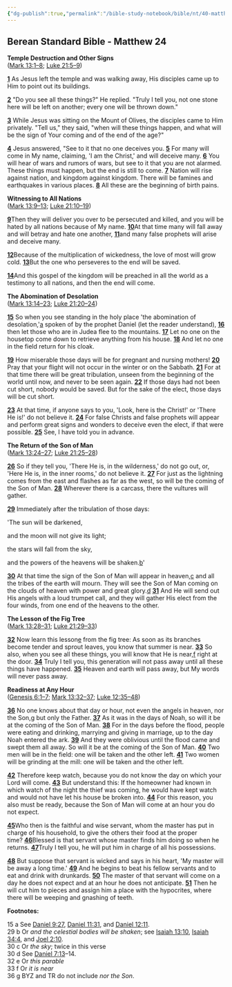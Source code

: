 ```yaml
---
{"dg-publish":true,"permalink":"/bible-study-notebook/bible/nt/40-matthew/matthew-24/","tags":["nt/40_Matthew-24"],"created":"2025-06-02T23:40:12.163-04:00","updated":"2025-06-02T20:08:11.143-04:00"}
---
```


## **Berean Standard Bible - Matthew 24**

**Temple Destruction and Other Signs**  
([Mark 13:1–8](https://biblehub.com/bsb/mark/13.htm); [Luke 21:5–9](https://biblehub.com/bsb/luke/21.htm#5))

[**1**](https://biblehub.com/matthew/24-1.htm) As Jesus left the temple and was walking away, His disciples came up to Him to point out its buildings.

[**2**](https://biblehub.com/matthew/24-2.htm) "Do you see all these things?" He replied. "Truly I tell you, not one stone here will be left on another; every one will be thrown down."

[**3**](https://biblehub.com/matthew/24-3.htm) While Jesus was sitting on the Mount of Olives, the disciples came to Him privately. "Tell us," they said, "when will these things happen, and what will be the sign of Your coming and of the end of the age?"

[**4**](https://biblehub.com/matthew/24-4.htm) Jesus answered, "See to it that no one deceives you. [**5**](https://biblehub.com/matthew/24-5.htm) For many will come in My name, claiming, 'I am the Christ,' and will deceive many. [**6**](https://biblehub.com/matthew/24-6.htm) You will hear of wars and rumors of wars, but see to it that you are not alarmed. These things must happen, but the end is still to come. [**7**](https://biblehub.com/matthew/24-7.htm) Nation will rise against nation, and kingdom against kingdom. There will be famines and earthquakes in various places. [**8**](https://biblehub.com/matthew/24-8.htm) All these are the beginning of birth pains.

**Witnessing to All Nations**  
([Mark 13:9–13](https://biblehub.com/bsb/mark/13.htm#9); [Luke 21:10–19](https://biblehub.com/bsb/luke/21.htm#10))

[**9**](https://biblehub.com/matthew/24-9.htm)Then they will deliver you over to be persecuted and killed, and you will be hated by all nations because of My name. [**10**](https://biblehub.com/matthew/24-10.htm)At that time many will fall away and will betray and hate one another, [**11**](https://biblehub.com/matthew/24-11.htm)and many false prophets will arise and deceive many.

[**12**](https://biblehub.com/matthew/24-12.htm)Because of the multiplication of wickedness, the love of most will grow cold. [**13**](https://biblehub.com/matthew/24-13.htm)But the one who perseveres to the end will be saved.

[**14**](https://biblehub.com/matthew/24-14.htm)And this gospel of the kingdom will be preached in all the world as a testimony to all nations, and then the end will come.

**The Abomination of Desolation**  
([Mark 13:14–23](https://biblehub.com/bsb/mark/13.htm#14); [Luke 21:20–24](https://biblehub.com/bsb/luke/21.htm#20))

[**15**](https://biblehub.com/matthew/24-15.htm) So when you see standing in the holy place 'the abomination of desolation,'[a](https://biblehub.com/bsb/matthew/24.htm#fn) spoken of by the prophet Daniel (let the reader understand), [**16**](https://biblehub.com/matthew/24-16.htm) then let those who are in Judea flee to the mountains. [**17**](https://biblehub.com/matthew/24-17.htm) Let no one on the housetop come down to retrieve anything from his house. [**18**](https://biblehub.com/matthew/24-18.htm) And let no one in the field return for his cloak.

[**19**](https://biblehub.com/matthew/24-19.htm) How miserable those days will be for pregnant and nursing mothers! [**20**](https://biblehub.com/matthew/24-20.htm) Pray that your flight will not occur in the winter or on the Sabbath. [**21**](https://biblehub.com/matthew/24-21.htm) For at that time there will be great tribulation, unseen from the beginning of the world until now, and never to be seen again. [**22**](https://biblehub.com/matthew/24-22.htm) If those days had not been cut short, nobody would be saved. But for the sake of the elect, those days will be cut short.

[**23**](https://biblehub.com/matthew/24-23.htm) At that time, if anyone says to you, 'Look, here is the Christ!' or 'There He is!' do not believe it. [**24**](https://biblehub.com/matthew/24-24.htm) For false Christs and false prophets will appear and perform great signs and wonders to deceive even the elect, if that were possible. [**25**](https://biblehub.com/matthew/24-25.htm) See, I have told you in advance.

**The Return of the Son of Man**  
([Mark 13:24–27](https://biblehub.com/bsb/mark/13.htm#24); [Luke 21:25–28](https://biblehub.com/bsb/luke/21.htm#25))

[**26**](https://biblehub.com/matthew/24-26.htm) So if they tell you, 'There He is, in the wilderness,' do not go out, or, 'Here He is, in the inner rooms,' do not believe it. [**27**](https://biblehub.com/matthew/24-27.htm) For just as the lightning comes from the east and flashes as far as the west, so will be the coming of the Son of Man. [**28**](https://biblehub.com/matthew/24-28.htm) Wherever there is a carcass, there the vultures will gather.

[**29**](https://biblehub.com/matthew/24-29.htm) Immediately after the tribulation of those days:

'The sun will be darkened,

and the moon will not give its light;

the stars will fall from the sky,

and the powers of the heavens will be shaken.[b](https://biblehub.com/bsb/matthew/24.htm#fn)'

[**30**](https://biblehub.com/matthew/24-30.htm) At that time the sign of the Son of Man will appear in heaven,[c](https://biblehub.com/bsb/matthew/24.htm#fn) and all the tribes of the earth will mourn. They will see the Son of Man coming on the clouds of heaven with power and great glory.[d](https://biblehub.com/bsb/matthew/24.htm#fn) [**31**](https://biblehub.com/matthew/24-31.htm) And He will send out His angels with a loud trumpet call, and they will gather His elect from the four winds, from one end of the heavens to the other.

**The Lesson of the Fig Tree**  
([Mark 13:28–31](https://biblehub.com/bsb/mark/13.htm#28); [Luke 21:29–33](https://biblehub.com/bsb/luke/21.htm#29))

[**32**](https://biblehub.com/matthew/24-32.htm) Now learn this lesson[e](https://biblehub.com/bsb/matthew/24.htm#fn) from the fig tree: As soon as its branches become tender and sprout leaves, you know that summer is near. [**33**](https://biblehub.com/matthew/24-33.htm) So also, when you see all these things, you will know that He is near,[f](https://biblehub.com/bsb/matthew/24.htm#fn) right at the door. [**34**](https://biblehub.com/matthew/24-34.htm) Truly I tell you, this generation will not pass away until all these things have happened. [**35**](https://biblehub.com/matthew/24-35.htm) Heaven and earth will pass away, but My words will never pass away.

**Readiness at Any Hour**  
([Genesis 6:1–7](https://biblehub.com/bsb/genesis/6.htm); [Mark 13:32–37](https://biblehub.com/bsb/mark/13.htm#32); [Luke 12:35–48](https://biblehub.com/bsb/luke/12.htm#35))

[**36**](https://biblehub.com/matthew/24-36.htm) No one knows about that day or hour, not even the angels in heaven, nor the Son,[g](https://biblehub.com/bsb/matthew/24.htm#fn) but only the Father. [**37**](https://biblehub.com/matthew/24-37.htm) As it was in the days of Noah, so will it be at the coming of the Son of Man. [**38**](https://biblehub.com/matthew/24-38.htm) For in the days before the flood, people were eating and drinking, marrying and giving in marriage, up to the day Noah entered the ark. [**39**](https://biblehub.com/matthew/24-39.htm) And they were oblivious until the flood came and swept them all away. So will it be at the coming of the Son of Man. [**40**](https://biblehub.com/matthew/24-40.htm) Two men will be in the field: one will be taken and the other left. [**41**](https://biblehub.com/matthew/24-41.htm) Two women will be grinding at the mill: one will be taken and the other left.

[**42**](https://biblehub.com/matthew/24-42.htm) Therefore keep watch, because you do not know the day on which your Lord will come. [**43**](https://biblehub.com/matthew/24-43.htm) But understand this: If the homeowner had known in which watch of the night the thief was coming, he would have kept watch and would not have let his house be broken into. [**44**](https://biblehub.com/matthew/24-44.htm) For this reason, you also must be ready, because the Son of Man will come at an hour you do not expect.

[**45**](https://biblehub.com/matthew/24-45.htm)Who then is the faithful and wise servant, whom the master has put in charge of his household, to give the others their food at the proper time? [**46**](https://biblehub.com/matthew/24-46.htm)Blessed is that servant whose master finds him doing so when he returns. [**47**](https://biblehub.com/matthew/24-47.htm)Truly I tell you, he will put him in charge of all his possessions.

[**48**](https://biblehub.com/matthew/24-48.htm) But suppose that servant is wicked and says in his heart, 'My master will be away a long time.' [**49**](https://biblehub.com/matthew/24-49.htm) And he begins to beat his fellow servants and to eat and drink with drunkards. [**50**](https://biblehub.com/matthew/24-50.htm) The master of that servant will come on a day he does not expect and at an hour he does not anticipate. [**51**](https://biblehub.com/matthew/24-51.htm) Then he will cut him to pieces and assign him a place with the hypocrites, where there will be weeping and gnashing of teeth.

**Footnotes:**  

15 a See [Daniel 9:27](https://biblehub.com/bsb/daniel/9.htm#27), [Daniel 11:31](https://biblehub.com/bsb/daniel/11.htm#31), and [Daniel 12:11](https://biblehub.com/bsb/daniel/12.htm#11).  
29 b Or _and the celestial bodies will be shaken_; see [Isaiah 13:10](https://biblehub.com/bsb/isaiah/13.htm#10), [Isaiah 34:4](https://biblehub.com/bsb/isaiah/34.htm#4), and [Joel 2:10](https://biblehub.com/bsb/joel/2.htm#10).  
30 c Or _the sky_; twice in this verse  
30 d See [Daniel 7:13](https://biblehub.com/bsb/daniel/7.htm#13)–14.  
32 e Or _this parable_  
33 f Or _it is near_  
36 g BYZ and TR do not include _nor the Son_.
